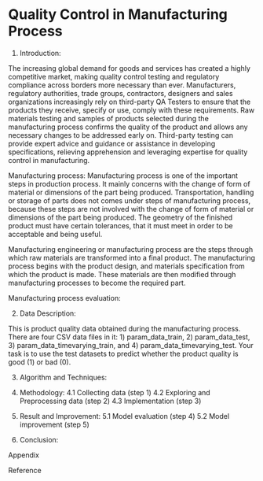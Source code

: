 # Quality Control in Manufacturing Process

1.	Introduction:

The increasing global demand for goods and services has created a highly competitive market, making quality control testing and regulatory compliance across borders more necessary than ever. Manufacturers, regulatory authorities, trade groups, contractors, designers and sales organizations increasingly rely on third-party QA Testers to ensure that the products they receive, specify or use, comply with these requirements. Raw materials testing and samples of products selected during the manufacturing process confirms the quality of the product and allows any necessary changes to be addressed early on. Third-party testing can provide expert advice and guidance or assistance in developing specifications, relieving apprehension and leveraging expertise for quality control in manufacturing.

Manufacturing process:
Manufacturing process is one of the important steps in production process. It mainly concerns with the change of form of material or dimensions of the part being produced. Transportation, handling or storage of parts does not comes under steps of manufacturing process, because these steps are not involved with the change of form of material or dimensions of the part being produced. The geometry of the finished product must have certain tolerances, that it must meet in order to be acceptable and being useful.

Manufacturing engineering or manufacturing process are the steps through which raw materials are transformed into a final product. The manufacturing process begins with the product design, and materials specification from which the product is made. These materials are then modified through manufacturing processes to become the required part.

Manufacturing process evaluation:


2.	Data Description:

This is product quality data obtained during the manufacturing process. There are four CSV data files in it: 1) param_data_train, 2) param_data_test, 3) param_data_timevarying_train, and 4) param_data_timevarying_test. Your task is to use the test datasets to predict whether the product quality is good (1) or bad (0).

3.	Algorithm and Techniques:

4.	Methodology:
4.1	Collecting data (step 1)
4.2	Exploring and Preprocessing data (step 2)
4.3	Implementation (step 3)

5.	Result and Improvement:
5.1	Model evaluation (step 4)
5.2	Model improvement (step 5)

6.	Conclusion:



Appendix

Reference

